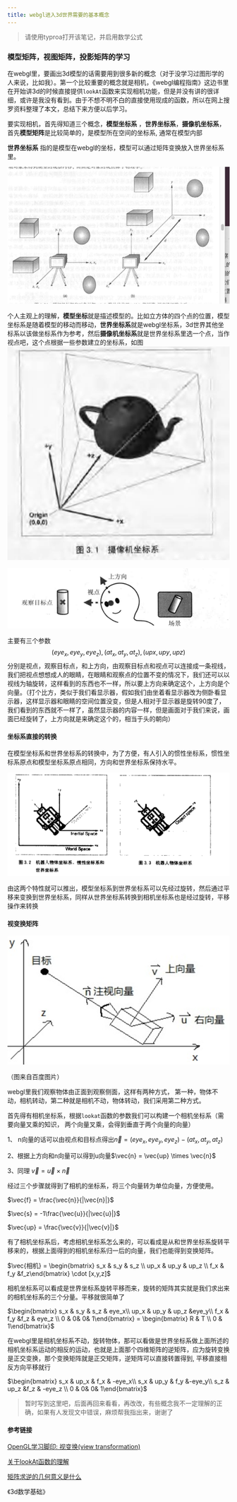 ```yaml
---
title: webgl进入3d世界需要的基本概念
---
```


> 请使用typroa打开该笔记，并启用数学公式

### 模型矩阵，视图矩阵，投影矩阵的学习

在webgl里，要画出3d模型的话需要用到很多新的概念（对于没学习过图形学的人来说，比如我）。第一个比较重要的概念就是相机，《webgl编程指南》这边书里在开始讲3d的时候直接提供`lookAt`函数来实现相机功能，但是并没有讲的很详细，或许是我没有看到。由于不想不明不白的直接使用现成的函数，所以在网上搜罗资料整理了本文，总结下来方便以后学习。

要实现相机，首先得知道三个概念，**模型坐标系** ，**世界坐标系**，**摄像机坐标系**， 首先**模型矩阵**是比较简单的，是模型所在空间的坐标系, 通常在模型内部

**世界坐标系** 指的是模型在webgl的坐标，模型可以通过矩阵变换放入世界坐标系里。

![image-20210204180010889](./images/image-20210204180010889.png)

个人主观上的理解，**模型坐标**就是描述模型的。比如立方体的四个点的位置，模型坐标系是随着模型的移动而移动，**世界坐标系**就是webgl坐标系，3d世界其他坐标系以该做坐标系作为参考，然后**摄像机坐标系**就是世界坐标系里选一个点，当作视点吧，这个点根据一些参数建立的坐标系，如图![image-20210203143135424](./images/image-20210203143135424.png)

![image-20210203104320347](./images/image-20210203104320347.png)

主要有三个参数$$(eye_x, eye_y, eye_z),(at_x, at_y, at_z), (upx,upy,upz)$$ 分别是视点，观察目标点，和上方向，由观察目标点和视点可以连接成一条视线，我们把视点想想成人的眼睛，在眼睛和观察点的位置不变的情况下，我们还可以以视线为轴旋转，这样看到的东西也不一样，所以要上方向来确定这个，上方向是个向量。（打个比方，类似于我们看显示器，假如我们由坐着看显示器改为侧卧看显示器，这样显示器和眼睛的空间位置没变，但是人相对于显示器是旋转90度了，我们看到的东西就不一样了，虽然显示器的内容一样，但是画面对于我们来说，画面已经旋转了，上方向就是来确定这个的，相当于头的朝向）

#### 坐标系直接的转换

在模型坐标系和世界坐标系的转换中，为了方便，有人引入的惯性坐标系，惯性坐标系原点和模型坐标系原点相同，方向和世界坐标系保持水平。

![image-20210203143738522](./images/image-20210203143738522.png)

由这两个特性就可以推出，模型坐标系到世界坐标系可以先经过旋转，然后通过平移来变换到世界坐标系，同样从世界坐标系转换到相机坐标系也是经过旋转，平移操作来转换



#### 视变换矩阵

![image-20210208145147712](images/image-20210208145147712.png)

（图来自百度图片）

webgl里我们观察物体由正面到观察侧面，这样有两种方式， 第一种，物体不动，相机转动，第二种就是相机不动，物体转动，我们采用第二种方式。

首先得有相机坐标系，根据`lookat`函数的参数我们可以构建一个相机坐标系（需要向量叉乘的知识， 两个向量叉乘，会得到垂直于两个向量的向量）

1、 n向量的话可以由视点和目标点得出$\vec{n} = (eye_x, eye_y, eye_z) - (at_x, at_y, at_z)$

2、根据上方向和n向量可以得到u向量$\vec{n} = \vec{up} \times \vec{n}$

3、同理 $\vec{v} = \vec{u} \times \vec{n}$

经过三个步骤就得到了相机的坐标系，将三个向量转为单位向量，方便使用。

$\vec{f} = \frac{\vec{n}}{|\vec{n}|}$

$\vec{s} = -1\frac{\vec{u}}{|\vec{u}|}$

$\vec{up} = \frac{\vec{v}}{|\vec{v}|}$

有了相机坐标系后，考虑相机坐标系怎么来的，可以看成是从和世界坐标系旋转平移来的，根据上面得到的相机坐标系归一后的向量，我们也能得到变换矩阵。

$\vec{相机} = \begin{bmatrix} s_x & s_y & s_z \\ up_x & up_y & up_z \\ f_x & f_y &f_z\end{bmatrix} \cdot [x,y,z]$

相机坐标系可以看成是世界坐标系旋转平移而来，旋转的矩阵其实就是我们求出来的相机坐标系的三个分量。平移就很简单了

$\begin{bmatrix} s_x & s_y & s_z & eye_x\\ up_x & up_y & up_z &eye_y\\ f_x & f_y &f_z & eye_z \\ 0 & 0& 0& 1\end{bmatrix} = \begin{bmatrix} R & T \\ 0 & 1\end{bmatrix}$



在webgl里是相机坐标系不动，旋转物体，那可以看做是世界坐标系做上面所述的相机坐标系运动的相反的运动，也就是上面那个四维矩阵的逆矩阵，应为旋转变换是正交变换，那个变换矩阵就是正交矩阵，逆矩阵可以直接转置得到, 平移直接相反方向平移就行

$\begin{bmatrix} s_x & up_x & f_x & -eye_x\\ s_x & up_y & f_y &-eye_y\\ s_z & up_z &f_z & -eye_z \\ 0 & 0& 0& 1\end{bmatrix}$



> 暂时写到这里吧，后面再回来看看，再改改，有些概念我不一定理解的正确，如果有人发现文中错误，麻烦帮我指出来，谢谢了

#### 参考链接

[OpenGL学习脚印: 视变换(view transformation)](https://blog.csdn.net/wangdingqiaoit/article/details/51570001)

[关于lookAt函数的理解](http://www.360doc.com/content/14/1028/10/19175681_420515511.shtml)

[矩阵求逆的几何意义是什么](https://www.zhihu.com/question/33258489)

《3d数学基础》

